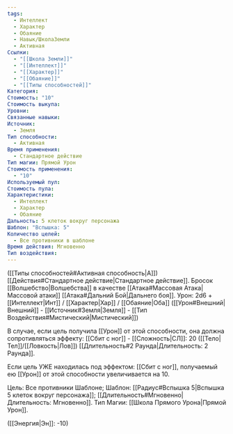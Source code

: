 ```yaml
---
tags:
  - Интеллект
  - Характер
  - Обаяние
  - Навык/ШколаЗемли
  - Активная
Ссылки:
  - "[[Школа Земли]]"
  - "[[Интеллект]]"
  - "[[Характер]]"
  - "[[Обаяние]]"
  - "[[Типы способностей]]"
Категория: 
Стоимость: "10"
Стоимость выкупа: 
Уровни: 
Связанные навыки: 
Источник:
  - Земля
Тип способности:
  - Активная
Время применения:
  - Стандартное действие
Тип магии: Прямой Урон
Стоимость применения:
  - "10"
Используемый пул: 
Стоимость пула: 
Характеристики:
  - Интеллект
  - Характер
  - Обаяние
Дальность: 5 клеток вокруг персонажа
Шаблон: "Вспышка: 5"
Количество целей:
  - Все противники в шаблоне
Время действия: Мгновенно
Тип воздействия:
---
```

([[Типы способностей#Активная способность|А]]) [[Действия#Стандартное действие|Стандартное действие]]. Бросок [[Волшебство|Волшебства]] в качестве [[Атака#Массовая Атака|Массовой атаки]] [[Атака#Дальний Бой|Дальнего боя]]. Урон: 2d6 + [[Интеллект|Инт]] / [[Характер|Хар]] / [[Обаяние|Оба]] ([[Урон#Внешний|Внешний]] - [[Источник#Земля|Земля]] - [[Тип Воздействия#Мистический|Мистический]])

В случае, если цель получила [[Урон]] от этой способности, она должна сопротивляться эффекту: [[Сбит с ног]] - [[Сложность|СЛ]]:  20 ([[Тело|Тел]]/[[Ловкость|Лов]]) [[Длительность#2 Раунда|Длительность: 2 Раунда]].

Если цель УЖЕ находилась под эффектом: [[Сбит с ног]], получаемый ею [[Урон]] от этой способности увеличивается на 10. 

Цель: Все противники Шаблоне; Шаблон: [[Радиус#Вспышка 5|Вспышка 5 клеток вокруг персонажа]]; [[Длительность#Мгновенно|Длительность: Мгновенно]]. Тип Магии: [[Школа Прямого Урона|Прямой Урон]].

([[Энергия|Эн]]: -10)